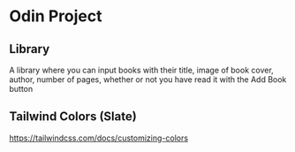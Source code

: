 # Odin Project

## Library

A library where you can input books with their title, image of book cover, author, number of pages, whether or not you have read it with the Add Book button

## Tailwind Colors (Slate)

https://tailwindcss.com/docs/customizing-colors
